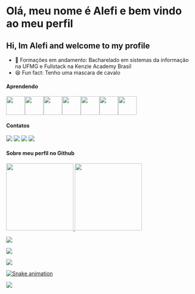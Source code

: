 # Olá, meu nome é Alefi e bem vindo ao meu perfil 
## Hi, Im Alefi and welcome to my profile

- 📓 Formações em andamento: Bacharelado em sistemas da informação na UFMG e Fullstack na Kenzie Academy Brasil
- 😆 Fun fact: Tenho uma mascara de cavalo
#### Aprendendo


<img src="https://cdn.jsdelivr.net/gh/devicons/devicon/icons/c/c-original.svg" height="50px" width="50px" /><img src="https://cdn.jsdelivr.net/gh/devicons/devicon/icons/css3/css3-original.svg" height="50px" width="50px" /><img src="https://cdn.jsdelivr.net/gh/devicons/devicon/icons/git/git-original.svg" height="50px" width="50px" /><img src="https://cdn.jsdelivr.net/gh/devicons/devicon/icons/html5/html5-original.svg" height="50px" width="50px" /><img src="https://cdn.jsdelivr.net/gh/devicons/devicon/icons/python/python-original.svg" height="50px" width="50px" /><img src="https://cdn.jsdelivr.net/gh/devicons/devicon/icons/javascript/javascript-original.svg" height="50px" width="50px"/><img src="https://cdn.jsdelivr.net/gh/devicons/devicon/icons/react/react-original-wordmark.svg" height="50px" width="50px"/>
          

          

#### Contatos

<div>
<a href="https://instagram.com/elfo15santos/" target="_blank"><img src="https://img.shields.io/badge/-Instagram-%23E4405F?style=for-the-badge&logo=instagram&logoColor=white" target="_blank"></a>
<a href="https://www.linkedin.com/in/alefi-cunha/" target="_blank"><img src="https://img.shields.io/badge/-LinkedIn-%230077B5?style=for-the-badge&logo=linkedin&logoColor=white" target="_blank"></a>
<a href = "mailto:alefisantos15@gmail.com"><img src="https://img.shields.io/badge/Gmail-D14836?style=for-the-badge&logo=gmail&logoColor=white" target="_blank"></a> <a href="https://linktr.ee/elfo1507" target="_blank"><img src="https://img.shields.io/badge/linktree-1de9b6?style=for-the-badge&logo=linktree&logoColor=white" target="_blank"></a>
</div>

#### Sobre meu perfil no Github

<div>
<a href="https://github.com/Elfo1507">
<img height="180em" src="https://github-readme-stats.vercel.app/api/top-langs/?username=Elfo1507&layout=compact&langs_count=7&theme=dracula"/>
<img height="180em" src="https://github-readme-stats.vercel.app/api?username=Elfo1507&show_icons=true&theme=dracula&include_all_commits=true&count_private=true"/>
</div>

![](http://github-profile-summary-cards.vercel.app/api/cards/profile-details?username=Elfo1507&theme=dracula)

![](http://github-profile-summary-cards.vercel.app/api/cards/most-commit-language?username=Elfo1507&theme=dracula)

![](http://github-profile-summary-cards.vercel.app/api/cards/stats?username=Elfo1507&theme=dracula)
  
![Snake animation](https://github.com/Elfo1507/Elfo1507/blob/output/github-contribution-grid-snake.svg)
 
<img src="https://www.codewars.com/users/ElfoLuaNegra/badges/large"/>
<!---
Elfo1507/Elfo1507 is a ✨ special ✨ repository because its `README.md` (this file) appears on your GitHub profile.
You can click the Preview link to take a look at your changes.
--->
